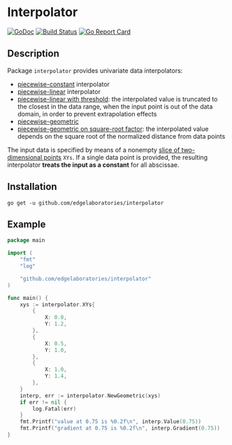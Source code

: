 # Interpolator

[![GoDoc](https://godoc.org/github.com/edgelaboratories/interpolator?status.png)](http://godoc.org/github.com/edgelaboratories/interpolator)
[![Build Status](https://api.travis-ci.org/edgelaboratories/interpolator.svg?branch=master)](https://travis-ci.org/edgelaboratories/interpolator)
[![Go Report Card](https://goreportcard.com/badge/github.com/edgelaboratories/interpolator)](https://goreportcard.com/report/github.com/edgelaboratories/interpolator)

## Description

Package `interpolator` provides univariate data interpolators:

* [piecewise-constant](piecewise_constant.go) interpolator
* [piecewise-linear](piecewise_linear.go) interpolator
* [piecewise-linear with threshold](piecewise_linear_threshold.go): the interpolated value is truncated to the closest in the data range, when the input point is out of the data domain, in order to prevent extrapolation effects
* [piecewise-geometric](geometric.go)
* [piecewise-geometric on square-root factor](geometric_sqrt.go): the interpolated value depends on the square root of the normalized distance from data points

The input data is specified by means of a nonempty [slice of two-dimensional points](xy.go) `XYs`. If a single data point is provided, the resulting interpolator **treats the input as a constant** for all abscissae.

## Installation

    go get -u github.com/edgelaboratories/interpolator

## Example

```go
package main

import (
	"fmt"
	"log"

	"github.com/edgelaboratories/interpolator"
)

func main() {
	xys := interpolator.XYs{
		{
			X: 0.0,
			Y: 1.2,
		},
		{
			X: 0.5,
			Y: 1.0,
		},
		{
			X: 1.0,
			Y: 1.4,
		},
	}
	interp, err := interpolator.NewGeometric(xys)
	if err != nil {
		log.Fatal(err)
	}
	fmt.Printf("value at 0.75 is %0.2f\n", interp.Value(0.75))
	fmt.Printf("gradient at 0.75 is %0.2f\n", interp.Gradient(0.75))
}
```

